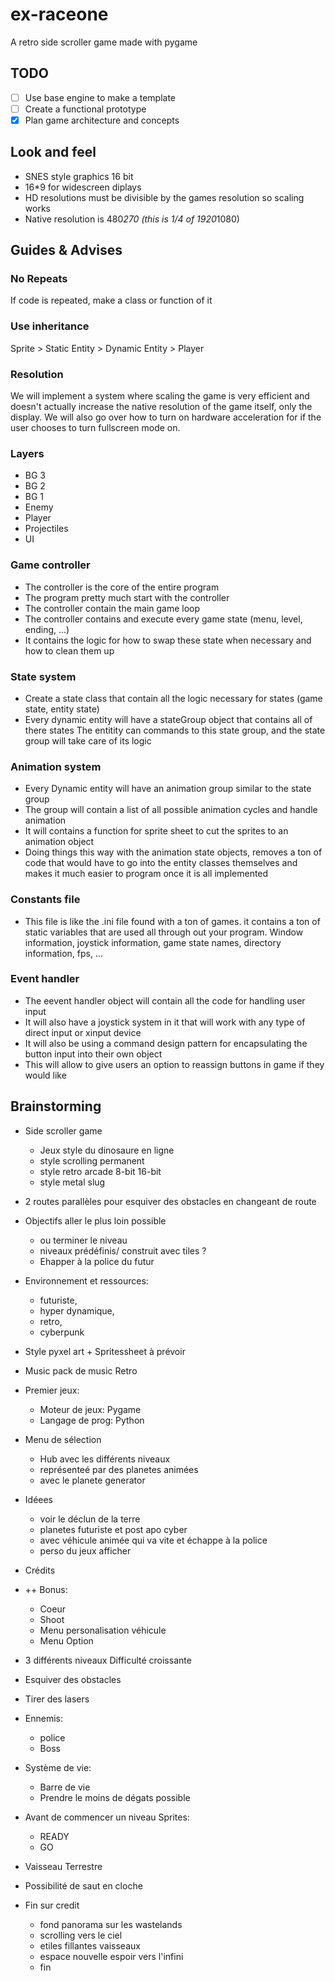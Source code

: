 # ex-raceone
A retro side scroller game made with pygame

## TODO
 - [ ] Use base engine to make a template
 - [ ] Create a functional prototype
 - [X] Plan game architecture and concepts

## Look and feel
 - SNES style graphics 16 bit
 - 16*9 for widescreen diplays
 - HD resolutions must be divisible by the games resolution so scaling works
 - Native resolution is 480*270 (this is 1/4 of 1920*1080)

## Guides & Advises

### No Repeats
If code is repeated, make a class or function of it

### Use inheritance
Sprite > Static Entity > Dynamic Entity > Player

### Resolution
We will implement a system where scaling the game is very efficient and doesn't actually increase the native resolution of the game itself, only the display.
We will also go over how to turn on hardware acceleration for if the user chooses to turn fullscreen mode on.

### Layers
 - BG 3
 - BG 2
 - BG 1
 - Enemy
 - Player
 - Projectiles
 - UI

### Game controller
 - The controller is the core of the entire program
 - The program pretty much start with the controller
 - The controller contain the main game loop
 - The controller contains and execute every game state (menu, level, ending, ...)
 - It contains the logic for how to swap these state when necessary and how to clean them up

### State system
 - Create a state class that contain all the logic necessary for states (game state, entity state)
 - Every dynamic entity will have a stateGroup object that contains all of there states
The entitity can commands to this state group, and the state group will take care of its logic

### Animation system
 - Every Dynamic entity will have an animation group similar to the state group
 - The group will contain a list of all possible animation cycles and handle animation
 - It will contains a function for sprite sheet to cut the sprites to an animation object
 - Doing things this way with the animation state objects, removes a ton of code that would have to go into the entity classes themselves and makes it much easier to program once it is all implemented

### Constants file
 - This file is like the .ini file found with a ton of games. it contains a ton of static variables that are used all through out your program. Window information, joystick information, game state names, directory information, fps, ...

### Event handler 
 - The eevent handler object will contain all the code for handling user input
 - It will also have a joystick system in it that will work with any type of direct input or xinput device
 - It will also be using a command design pattern for encapsulating the button input into their own object
 - This will allow to give users an option to reassign buttons in game if they would like


## Brainstorming
 - Side scroller game
   - Jeux style du dinosaure en ligne
   - style scrolling permanent
   - style retro arcade 8-bit 16-bit
   - style metal slug

 - 2 routes parallèles pour esquiver des obstacles en changeant de route

 - Objectifs aller le plus loin possible
   - ou terminer le niveau
   - niveaux prédéfinis/ construit  avec tiles ?
   - Ehapper à la police du futur

 - Environnement et ressources: 
   - futuriste,
   - hyper dynamique,
   - retro,
   - cyberpunk

 - Style pyxel art + Spritessheet à prévoir

 - Music pack de music Retro

 - Premier jeux:
   - Moteur de jeux: Pygame 
   - Langage de prog: Python

 - Menu de sélection
   - Hub avec les différents niveaux
   - représenteé par des planetes animées
   - avec le planete generator

 - Idéees
   - voir le déclun de la terre
   - planetes futuriste et post apo cyber
   - avec véhicule animée qui va vite et échappe à la police
   - perso du jeux afficher

 - Crédits

 - ++ Bonus:
   - Coeur
   - Shoot
   - Menu personalisation véhicule 
   - Menu Option

 - 3 différents niveaux Difficulté croissante

 - Esquiver des obstacles

 - Tirer des lasers

 - Ennemis: 
   - police 
   - Boss

 - Système de vie:
   - Barre de vie 
   - Prendre le moins de dégats possible

 - Avant de commencer un niveau Sprites:
   - READY
   - GO

 - Vaisseau Terrestre

 - Possibilité de saut en cloche

 - Fin sur credit
   - fond panorama sur les wastelands
   - scrolling vers le ciel
   - etiles fillantes vaisseaux 
   - espace nouvelle espoir vers l'infini
   - fin
